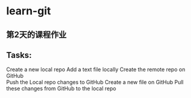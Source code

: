 # learn-git

## 第2天的课程作业 

## Tasks:
Create a new local repo 
Add a text file locally 
Create the remote repo on GitHub  
Push the Local repo changes to GitHub 
Create a new file on GitHub 
Pull these changes from GitHub to the local repo

